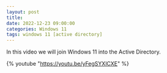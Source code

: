 ```yaml
---
layout: post
title: 
date: 2022-12-23 09:00:00
categories: Windows 11
tags: windows 11 [active directory]
---
```


In this video we will join Windows 11 into the Active Directory.

{% youtube "https://youtu.be/yFegSYXlCXE" %}
